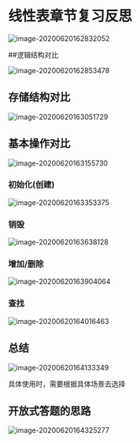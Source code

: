 # 线性表章节复习反思

![image-20200620162832052](https://cdn.jsdelivr.net/gh/KimYangOfCat/MyPicStorage/2021-CSPostgraduate-408/20200810005922.jpg)

##逻辑结构对比

![image-20200620162853478](https://cdn.jsdelivr.net/gh/KimYangOfCat/MyPicStorage/2021-CSPostgraduate-408/20200810005932.jpg)

## 存储结构对比

![image-20200620163051729](https://cdn.jsdelivr.net/gh/KimYangOfCat/MyPicStorage/2021-CSPostgraduate-408/20200810005938.jpg)

## 基本操作对比

![image-20200620163155730](https://cdn.jsdelivr.net/gh/KimYangOfCat/MyPicStorage/2021-CSPostgraduate-408/20200810005945.jpg)

### 初始化(创建)

![image-20200620163353375](https://cdn.jsdelivr.net/gh/KimYangOfCat/MyPicStorage/2021-CSPostgraduate-408/20200810005949.jpg)

### 销毁

![image-20200620163638128](https://cdn.jsdelivr.net/gh/KimYangOfCat/MyPicStorage/2021-CSPostgraduate-408/20200810005954.jpg)

### 增加/删除

![image-20200620163904064](https://cdn.jsdelivr.net/gh/KimYangOfCat/MyPicStorage/2021-CSPostgraduate-408/20200810005959.jpg)

### 查找

![image-20200620164016463](https://cdn.jsdelivr.net/gh/KimYangOfCat/MyPicStorage/2021-CSPostgraduate-408/20200810010004.jpg)

## 总结

![image-20200620164133349](https://cdn.jsdelivr.net/gh/KimYangOfCat/MyPicStorage/2021-CSPostgraduate-408/20200810010008.jpg)

具体使用时，需要根据具体场景去选择

## 开放式答题的思路

![image-20200620164325277](https://cdn.jsdelivr.net/gh/KimYangOfCat/MyPicStorage/2021-CSPostgraduate-408/20200810010012.jpg)

<!-- 评论模块，不可删除 -->
<Vssue  />